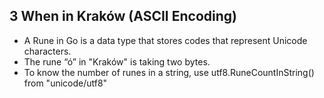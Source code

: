 ## 3 When in Kraków (ASCII Encoding)

- A Rune in Go is a data type that stores codes that represent Unicode characters.
- The rune “ó” in "Kraków" is taking two bytes.
- To know the number of runes in a string, use utf8.RuneCountInString() from "unicode/utf8"
